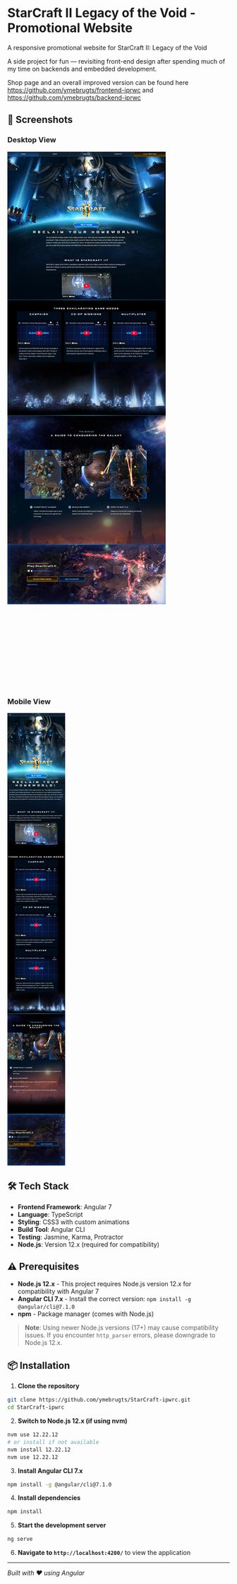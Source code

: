 # StarCraft II Legacy of the Void - Promotional Website

A responsive promotional website for StarCraft II: Legacy of the Void

A side project for fun — revisiting front-end design after spending much of my time on backends and embedded  development.

Shop page and an overall improved version can be found here https://github.com/ymebrugts/frontend-iprwc and https://github.com/ymebrugts/backend-iprwc

## 📸 Screenshots

### Desktop View
![Desktop Screenshot](docs/desktop.jpg)

<br>
<br>
<br>
<br>
<br>
<br>
<br>
<br>
<br>
<br>

### Mobile View
![Mobile Screenshot](docs/mobile.jpg)

## 🛠️ Tech Stack

- **Frontend Framework**: Angular 7
- **Language**: TypeScript
- **Styling**: CSS3 with custom animations
- **Build Tool**: Angular CLI
- **Testing**: Jasmine, Karma, Protractor
- **Node.js**: Version 12.x (required for compatibility)

## ⚠️ Prerequisites

- **Node.js 12.x** - This project requires Node.js version 12.x for compatibility with Angular 7
- **Angular CLI 7.x** - Install the correct version: `npm install -g @angular/cli@7.1.0`
- **npm** - Package manager (comes with Node.js)

> **Note**: Using newer Node.js versions (17+) may cause compatibility issues. If you encounter `http_parser` errors, please downgrade to Node.js 12.x.

## 📦 Installation

1. **Clone the repository**
```bash
git clone https://github.com/ymebrugts/StarCraft-ipwrc.git
cd StarCraft-ipwrc
```

2. **Switch to Node.js 12.x (if using nvm)**
```bash
nvm use 12.22.12
# or install if not available
nvm install 12.22.12
nvm use 12.22.12
```

3. **Install Angular CLI 7.x**
```bash
npm install -g @angular/cli@7.1.0
```

4. **Install dependencies**
```bash
npm install
```

5. **Start the development server**
```bash
ng serve
```

6. **Navigate to `http://localhost:4200/`** to view the application


---

*Built with ❤️ using Angular*